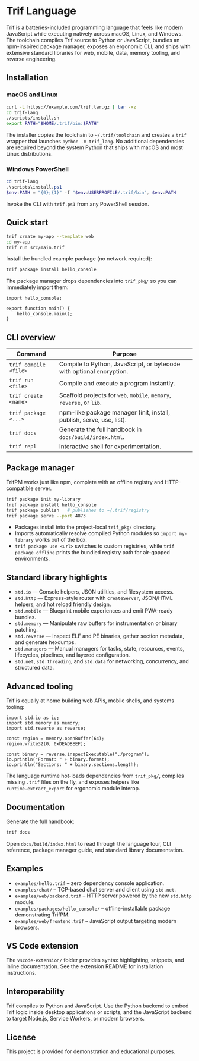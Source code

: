 # Trif Language

Trif is a batteries-included programming language that feels like modern JavaScript while executing natively across macOS, Linux, and Windows. The toolchain compiles Trif source to Python or JavaScript, bundles an npm-inspired package manager, exposes an ergonomic CLI, and ships with extensive standard libraries for web, mobile, data, memory tooling, and reverse engineering.

## Installation

### macOS and Linux

```bash
curl -L https://example.com/trif.tar.gz | tar -xz
cd trif-lang
./scripts/install.sh
export PATH="$HOME/.trif/bin:$PATH"
```

The installer copies the toolchain to `~/.trif/toolchain` and creates a `trif` wrapper that launches `python -m trif_lang`. No additional dependencies are required beyond the system Python that ships with macOS and most Linux distributions.

### Windows PowerShell

```powershell
cd trif-lang
.\scripts\install.ps1
$env:PATH = "{0};{1}" -f "$env:USERPROFILE/.trif/bin", $env:PATH
```

Invoke the CLI with `trif.ps1` from any PowerShell session.

## Quick start

```bash
trif create my-app --template web
cd my-app
trif run src/main.trif
```

Install the bundled example package (no network required):

```bash
trif package install hello_console
```

The package manager drops dependencies into `trif_pkg/` so you can immediately import them:

```trif
import hello_console;

export function main() {
    hello_console.main();
}
```

## CLI overview

| Command | Purpose |
| --- | --- |
| `trif compile <file>` | Compile to Python, JavaScript, or bytecode with optional encryption. |
| `trif run <file>` | Compile and execute a program instantly. |
| `trif create <name>` | Scaffold projects for `web`, `mobile`, `memory`, `reverse`, or `lib`. |
| `trif package <...>` | npm-like package manager (init, install, publish, serve, use, list). |
| `trif docs` | Generate the full handbook in `docs/build/index.html`. |
| `trif repl` | Interactive shell for experimentation. |

## Package manager

TrifPM works just like npm, complete with an offline registry and HTTP-compatible server.

```bash
trif package init my-library
trif package install hello_console
trif package publish   # publishes to ~/.trif/registry
trif package serve --port 4873
```

- Packages install into the project-local `trif_pkg/` directory.
- Imports automatically resolve compiled Python modules so `import my-library` works out of the box.
- `trif package use <url>` switches to custom registries, while `trif package offline` prints the bundled registry path for air-gapped environments.

## Standard library highlights

- `std.io` &mdash; Console helpers, JSON utilities, and filesystem access.
- `std.http` &mdash; Express-style router with `createServer`, JSON/HTML helpers, and hot reload friendly design.
- `std.mobile` &mdash; Blueprint mobile experiences and emit PWA-ready bundles.
- `std.memory` &mdash; Manipulate raw buffers for instrumentation or binary patching.
- `std.reverse` &mdash; Inspect ELF and PE binaries, gather section metadata, and generate hexdumps.
- `std.managers` &mdash; Manual managers for tasks, state, resources, events, lifecycles, pipelines, and layered configuration.
- `std.net`, `std.threading`, and `std.data` for networking, concurrency, and structured data.

## Advanced tooling

Trif is equally at home building web APIs, mobile shells, and systems tooling:

```trif
import std.io as io;
import std.memory as memory;
import std.reverse as reverse;

const region = memory.openBuffer(64);
region.write32(0, 0xDEADBEEF);

const binary = reverse.inspectExecutable("./program");
io.println("Format: " + binary.format);
io.println("Sections: " + binary.sections.length);
```

The language runtime hot-loads dependencies from `trif_pkg/`, compiles missing `.trif` files on the fly, and exposes helpers like `runtime.extract_export` for ergonomic module interop.

## Documentation

Generate the full handbook:

```bash
trif docs
```

Open `docs/build/index.html` to read through the language tour, CLI reference, package manager guide, and standard library documentation.

## Examples

- `examples/hello.trif` – zero dependency console application.
- `examples/chat/` – TCP-based chat server and client using `std.net`.
- `examples/web/backend.trif` – HTTP server powered by the new `std.http` module.
- `examples/packages/hello_console/` – offline-installable package demonstrating TrifPM.
- `examples/web/frontend.trif` – JavaScript output targeting modern browsers.

## VS Code extension

The `vscode-extension/` folder provides syntax highlighting, snippets, and inline documentation. See the extension README for installation instructions.

## Interoperability

Trif compiles to Python and JavaScript. Use the Python backend to embed Trif logic inside desktop applications or scripts, and the JavaScript backend to target Node.js, Service Workers, or modern browsers.

## License

This project is provided for demonstration and educational purposes.
